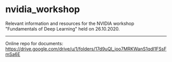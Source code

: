 # nvidia_workshop

Relevant information and resources for the NVIDIA workshop "Fundamentals of Deep Learning" held on 26.10.2020.

*** 

Online repo for documents: https://drive.google.com/drive/u/1/folders/17d9uQI_joo7MRKWanS1qdl1FSsFmSa6E